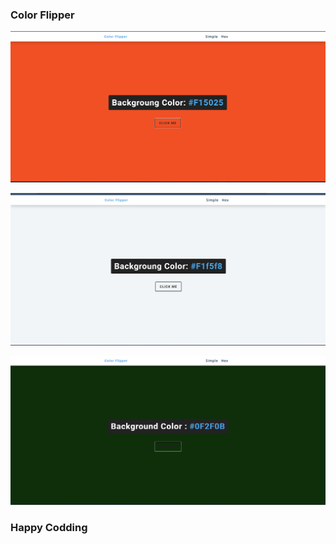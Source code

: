 ### Color Flipper

![alt text](<Screenshot 2024-02-14 101051.png>)


![alt text](<Screenshot 2024-02-14 101227.png>)


![alt text](<Screenshot 2024-02-14 101307.png>)


### Happy Codding